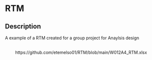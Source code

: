 <h1>RTM</h1>

<h2>Description</h2>
A example of a RTM created for a group project for Anaylsis design
<br />




<p align="center">
 <br/>
https://github.com/etemelso01/RTM/blob/main/W012A4_RTM.xlsx
